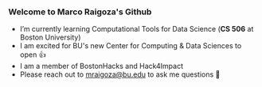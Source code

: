 ### Welcome to Marco Raigoza's Github

- I’m currently learning Computational Tools for Data Science (**CS 506** at Boston University)
- I am excited for BU's new Center for Computing & Data Sciences to open :thumbsup:
- I am a member of BostonHacks and Hack4Impact
- Please reach out to mraigoza@bu.edu to ask me questions :speech_balloon: